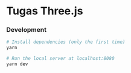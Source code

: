 # Tugas Three.js

### Development


```bash
# Install dependencies (only the first time)
yarn

# Run the local server at localhost:8080
yarn dev
```
